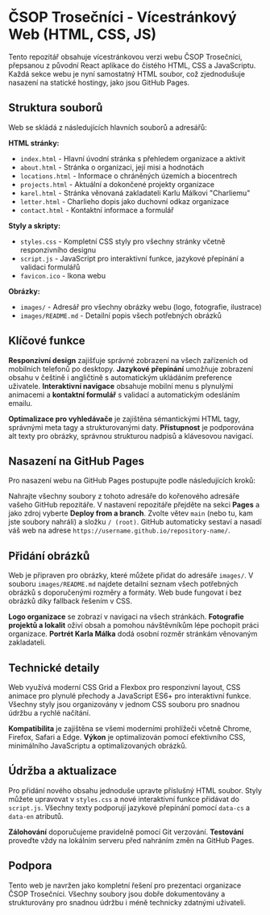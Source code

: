 # ČSOP Trosečníci - Vícestránkový Web (HTML, CSS, JS)

Tento repozitář obsahuje vícestránkovou verzi webu ČSOP Trosečníci, přepsanou z původní React aplikace do čistého HTML, CSS a JavaScriptu. Každá sekce webu je nyní samostatný HTML soubor, což zjednodušuje nasazení na statické hostingy, jako jsou GitHub Pages.

## Struktura souborů

Web se skládá z následujících hlavních souborů a adresářů:

**HTML stránky:**
- `index.html` - Hlavní úvodní stránka s přehledem organizace a aktivit
- `about.html` - Stránka o organizaci, její misi a hodnotách
- `locations.html` - Informace o chráněných územích a biocentrech
- `projects.html` - Aktuální a dokončené projekty organizace
- `karel.html` - Stránka věnovaná zakladateli Karlu Málkovi "Charliemu"
- `letter.html` - Charlieho dopis jako duchovní odkaz organizace
- `contact.html` - Kontaktní informace a formulář

**Styly a skripty:**
- `styles.css` - Kompletní CSS styly pro všechny stránky včetně responzivního designu
- `script.js` - JavaScript pro interaktivní funkce, jazykové přepínání a validaci formulářů
- `favicon.ico` - Ikona webu

**Obrázky:**
- `images/` - Adresář pro všechny obrázky webu (logo, fotografie, ilustrace)
- `images/README.md` - Detailní popis všech potřebných obrázků

## Klíčové funkce

**Responzivní design** zajišťuje správné zobrazení na všech zařízeních od mobilních telefonů po desktopy. **Jazykové přepínání** umožňuje zobrazení obsahu v češtině i angličtině s automatickým ukládáním preference uživatele. **Interaktivní navigace** obsahuje mobilní menu s plynulými animacemi a **kontaktní formulář** s validací a automatickým odesláním emailu.

**Optimalizace pro vyhledávače** je zajištěna sémantickými HTML tagy, správnými meta tagy a strukturovanými daty. **Přístupnost** je podporována alt texty pro obrázky, správnou strukturou nadpisů a klávesovou navigací.

## Nasazení na GitHub Pages

Pro nasazení webu na GitHub Pages postupujte podle následujících kroků:

Nahrajte všechny soubory z tohoto adresáře do kořenového adresáře vašeho GitHub repozitáře. V nastavení repozitáře přejděte na sekci **Pages** a jako zdroj vyberte **Deploy from a branch**. Zvolte větev `main` (nebo tu, kam jste soubory nahráli) a složku `/ (root)`. GitHub automaticky sestaví a nasadí váš web na adrese `https://username.github.io/repository-name/`.

## Přidání obrázků

Web je připraven pro obrázky, které můžete přidat do adresáře `images/`. V souboru `images/README.md` najdete detailní seznam všech potřebných obrázků s doporučenými rozměry a formáty. Web bude fungovat i bez obrázků díky fallback řešením v CSS.

**Logo organizace** se zobrazí v navigaci na všech stránkách. **Fotografie projektů a lokalit** oživí obsah a pomohou návštěvníkům lépe pochopit práci organizace. **Portrét Karla Málka** dodá osobní rozměr stránkám věnovaným zakladateli.

## Technické detaily

Web využívá moderní CSS Grid a Flexbox pro responzivní layout, CSS animace pro plynulé přechody a JavaScript ES6+ pro interaktivní funkce. Všechny styly jsou organizovány v jednom CSS souboru pro snadnou údržbu a rychlé načítání.

**Kompatibilita** je zajištěna se všemi moderními prohlížeči včetně Chrome, Firefox, Safari a Edge. **Výkon** je optimalizován pomocí efektivního CSS, minimálního JavaScriptu a optimalizovaných obrázků.

## Údržba a aktualizace

Pro přidání nového obsahu jednoduše upravte příslušný HTML soubor. Styly můžete upravovat v `styles.css` a nové interaktivní funkce přidávat do `script.js`. Všechny texty podporují jazykové přepínání pomocí `data-cs` a `data-en` atributů.

**Zálohování** doporučujeme pravidelně pomocí Git verzování. **Testování** proveďte vždy na lokálním serveru před nahráním změn na GitHub Pages.

## Podpora

Tento web je navržen jako kompletní řešení pro prezentaci organizace ČSOP Trosečníci. Všechny soubory jsou dobře dokumentovány a strukturovány pro snadnou údržbu i méně technicky zdatnými uživateli.
